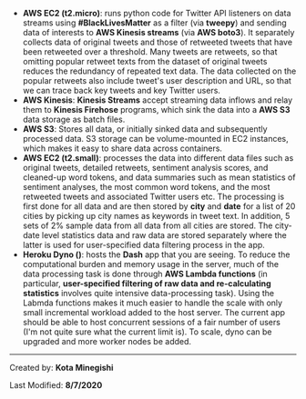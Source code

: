 
* **AWS EC2 (t2.micro)**: runs python code for Twitter API listeners on data streams using **#BlackLivesMatter** as a filter (via **tweepy**) and sending data of interests to **AWS Kinesis streams** (via **AWS boto3**). It separately collects data of original tweets and those of retweeted tweets that have been retweeted over a threshold. Many tweets are retweets, so that omitting popular retweet texts from the dataset of original tweets reduces the redundancy of repeated text data. The data collected on the popular retweets also include tweet's user description and URL, so that we can trace back key tweets and key Twitter users.     
* **AWS Kinesis**: **Kinesis Streams** accept streaming data inflows and relay them to **Kinesis Firehose** programs, which sink the data into a **AWS S3** data storage as batch files. 
* **AWS S3**: Stores all data, or initially sinked data and subsequently processed data. S3 storage can be volume-mounted in EC2 instances, which makes it easy to share data across containers.   
* **AWS EC2 (t2.small)**: processes the data into different data files such as original tweets, detailed retweets, sentiment analysis scores, and cleaned-up word tokens, and data summaries such as mean statistics of sentiment analyses, the most common word tokens, and the most retweeted tweets and associated Twitter users etc. The processing is first done for all data and are then stored by **city** and **date** for a list of 20 cities by picking up city names as keywords in tweet text. In addition, 5 sets of 2% sample data from all data from all cities are stored. The city-date level statistics data and raw data are stored separately where the latter is used for user-specified data filtering process in the app.    
* **Heroku Dyno ()**: hosts the **Dash** app that you are seeing. To reduce the computational burden and memory usage in the server, much of the data processing task is done through **AWS Lambda functions** (in particular, **user-specified filtering of raw data and re-calculating statistics** involves quite intensive data-processing task). Using the Labmda functions makes it much easier to handle the scale with only small incremental workload added to the host server. The current app should be able to host concurrent sessions of a fair number of users (I'm not quite sure what the current limit is). To scale, dyno can be upgraded and more worker nodes be added.   



---

Created by: **Kota Minegishi** 

Last Modified: **8/7/2020**

